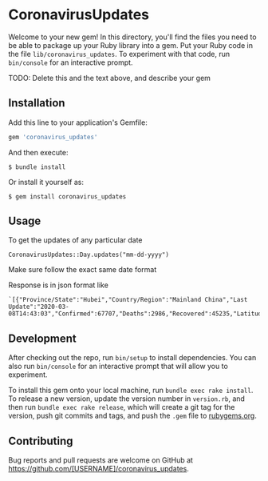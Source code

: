 # CoronavirusUpdates

Welcome to your new gem! In this directory, you'll find the files you need to be able to package up your Ruby library into a gem. Put your Ruby code in the file `lib/coronavirus_updates`. To experiment with that code, run `bin/console` for an interactive prompt.

TODO: Delete this and the text above, and describe your gem

## Installation

Add this line to your application's Gemfile:

```ruby
gem 'coronavirus_updates'
```

And then execute:

    $ bundle install

Or install it yourself as:

    $ gem install coronavirus_updates

## Usage

To get the updates of any particular date 

    CoronavirusUpdates::Day.updates("mm-dd-yyyy")
    
Make sure follow the exact same date format

Response is in json format like 

    `[{"Province/State":"Hubei","Country/Region":"Mainland China","Last Update":"2020-03-08T14:43:03","Confirmed":67707,"Deaths":2986,"Recovered":45235,"Latitude":30.9756,"Longitude":112.2707}]`
    
## Development

After checking out the repo, run `bin/setup` to install dependencies. You can also run `bin/console` for an interactive prompt that will allow you to experiment.

To install this gem onto your local machine, run `bundle exec rake install`. To release a new version, update the version number in `version.rb`, and then run `bundle exec rake release`, which will create a git tag for the version, push git commits and tags, and push the `.gem` file to [rubygems.org](https://rubygems.org).

## Contributing

Bug reports and pull requests are welcome on GitHub at https://github.com/[USERNAME]/coronavirus_updates.

